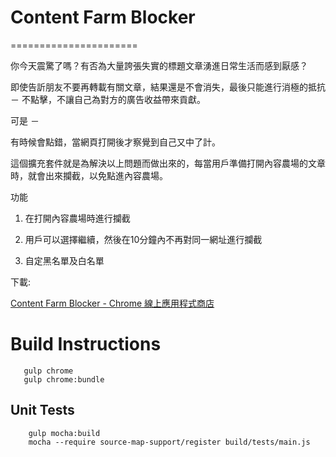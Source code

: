 # Content Farm Blocker
======================

你今天震驚了嗎？有否為大量誇張失實的標題文章湧進日常生活而感到厭感？

即使告訢朋友不要再轉載有關文章，結果還是不會消失，最後只能進行消極的抵抗 － 不點擊，不讓自己為對方的廣告收益帶來貢獻。

可是 －

有時候會點錯，當網頁打開後才察覺到自己又中了計。

這個擴充套件就是為解決以上問題而做出來的，每當用戶準備打開內容農場的文章時，就會出來攔截，以免點進內容農場。

功能

 1. 在打開內容農場時進行攔截
 
 2. 用戶可以選擇繼續，然後在10分鐘內不再對同一網址進行攔截
 
 3. 自定黑名單及白名單

下載:

[Content Farm Blocker - Chrome 線上應用程式商店](https://chrome.google.com/webstore/detail/opjaibbmmpldcncnbbglondckfnokfpm?hl=zh-TW)

Build Instructions
=================

```
   gulp chrome
   gulp chrome:bundle
```
   

Unit Tests
----------

```
    gulp mocha:build
    mocha --require source-map-support/register build/tests/main.js
```
